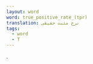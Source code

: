 ```yaml
---
layout: word
word: true_positive_rate_(tpr)
translation: نرخ مثبت حقیقی
tags:
  - word
  - T
---
```

.